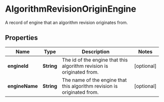 

# AlgorithmRevisionOriginEngine

A record of engine that an algorithm revision originates from.

## Properties

Name | Type | Description | Notes
------------ | ------------- | ------------- | -------------
**engineId** | **String** | The id of the engine that this algorithm revision is originated from. |  [optional]
**engineName** | **String** | The name of the engine that this algorithm revision is originated from. |  [optional]



